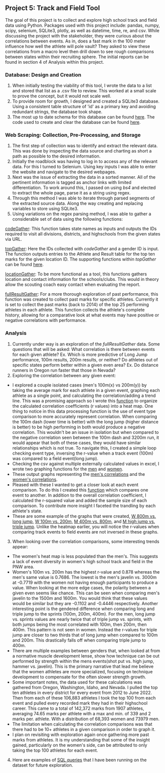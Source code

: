 ## Project 5: Track and Field Tool

The goal of this project is to collect and explore high school track and field data using Python. Packages used with this project include: pandas, numpy, scipy, selenium, SQLite3, plotly, as well as datetime, time, re, and csv. While discussing the project with the stakeholder, they were curious about the correlations between events. As in, does a fast mark in the 100 meter influence how well the athlete will pole vault? They asked to view these correlations from a macro level then drill down to see rough comparisons between states within their recruiting sphere. The initial reports can be found in section 4 of Analysis within this project.  

### **Database: Design and Creation**

1. When initially testing the viability of this tool, I wrote the data to a list and stored that list as a .csv file to review. This worked at a small scale to prove the concept, but it would not scale well.
2. To provide room for growth, I designed and created a SQLite3 database. Using a consistent table structure of 'id' as a primary key and avoiding redundant strings, the database took shape.
3. The most up to date schema for this database can be found [here](https://github.com/JamesWheeler4/James_Portfolio/blob/main/Proj_5%20Track%20and%20Field%20Scouting/images/APDB_Schema_20220621.pdf). The code used to create and clear the database can be found [here](https://github.com/JamesWheeler4/James_Portfolio/blob/main/Proj_5%20Track%20and%20Field%20Scouting/python/APDB.py).

### **Web Scraping: Collection, Pre-Processing, and Storage**

1. The first step of collection was to identify and extract the relevant data. This was done by inspecting the data source and charting as short a path as possible to the desired information.
2. Initially the roadblock was having to log in to access any of the relevant data. For this I turned to Selenium. Using key inputs I was able to enter the website and navigate to the desired webpages.
3. Next was the issue of extracting the data in a sorted manner. All of the pertinent information is tagged as anchor links with limited differentiation. To work around this, I passed on using *bs4* and elected to extract the whole page, parse it as a string using regex.
4. Through this method I was able to iterate through parsed segments of the extracted source data. Along the way creating and replacing variables to store using SQLite3.
5. Using variations on the regex parsing method, I was able to gather a considerable set of data using the following functions:
  
[codeGather](https://github.com/JamesWheeler4/James_Portfolio/blob/main/Proj_5%20Track%20and%20Field%20Scouting/python/codeGather.py): This function takes state names as inputs and outputs the IDs required to visit all divisions, districts, and highschools from the given states via URL. 
  
[topGather](https://github.com/JamesWheeler4/James_Portfolio/blob/main/Proj_5%20Track%20and%20Field%20Scouting/python/topGather.py): Here the IDs collected with *codeGather* and a gender ID is input. The function outputs entries to the Athlete and Result table for the top ten marks for the given location ID. The supporting functions within *topGather* can be found [here](https://github.com/JamesWheeler4/James_Portfolio/blob/main/Proj_5%20Track%20and%20Field%20Scouting/python/topGatherSup.py).
  
[locationGather](https://github.com/JamesWheeler4/James_Portfolio/blob/main/Proj_5%20Track%20and%20Field%20Scouting/python/locationGather.py): To be more functional as a tool, this functions gathers location and contact information for the schools/clubs. This would in theory allow the scouting coach easy contact when evaluating the report.
  
[fullResultGather](https://github.com/JamesWheeler4/James_Portfolio/blob/main/Proj_5%20Track%20and%20Field%20Scouting/python/fullResultGather.py): For a more thorough exploration of past performance, this function was created to collect past marks for specific athletes. Currently it is set to collect the past marks (back to 2014) of the top 25 performing athletes in each athlete. This function collects the athlete's complete history, allowing for a comparative look at what events may have positive or negative correlations with performance.

### **Analysis**
1. Currently under way is an exploration of the *fullResultGather* data. Some questions that will be asked: What correlation is there between events for each given athlete? Ex. Which is more predictive of Long Jump performance, 100m results, 200m results, or neither? Do athletes out of specific states perform better within a given even area? Ex. Do distance runners in Oregon run faster that those in Nevada?
2. Exploring the correlation between any given event: 
- I explored a couple isolated cases (men's 100m(x) vs 200m(y)) by taking the average mark for each athlete in a given event, graphing each athlete as a single point, and calculating the correlation/adding a trend line. This was a promising approach so I wrote this [function](https://github.com/JamesWheeler4/James_Portfolio/blob/main/Proj_5%20Track%20and%20Field%20Scouting/python/graphCorData.py) to organize the calculated correlation coefficients (r values) into a heat map. One thing to notice in this data processing function is the use of event type comparison to more accurately represent correlation. When comparing the 100m dash (lower time is better) with the long jump (higher distance is better) to be high performing in both would produce a negative correlation. This wouldn't be an issue in isolation but when compared to the negative correlation seen between the 100m dash and 3200m run, it would appear that both of these cases, they would have similar relationships which is not true. To navigate this, I created a simple loop checking event type, inversing the r-value when a track event (100m) was compared to a field event(long jump). 
- Checking the csv against multiple externally calculated values in excel, I wrote two graphing functions for the [men](https://github.com/JamesWheeler4/James_Portfolio/blob/main/Proj_5%20Track%20and%20Field%20Scouting/python/graphMenCor.py) and [women](https://github.com/JamesWheeler4/James_Portfolio/blob/main/Proj_5%20Track%20and%20Field%20Scouting/python/graphWomenCor.py). 
- These output graphs representing the [men's correlations](https://github.com/JamesWheeler4/James_Portfolio/blob/main/Proj_5%20Track%20and%20Field%20Scouting/images/Men's%20Correlation%20Heatmap.png) and the [women's correlations](https://github.com/JamesWheeler4/James_Portfolio/blob/main/Proj_5%20Track%20and%20Field%20Scouting/images/Women's%20Correlation%20Heatmap.png). 
- Pleased with these I wanted to get a closer look at each event comparison. To do this I created this [function](https://github.com/JamesWheeler4/James_Portfolio/blob/main/Proj_5%20Track%20and%20Field%20Scouting/python/graphEventEvent.py) which compares one event to another. In addition to the overall correlation coefficient, I calculated the r-squared value and added the sample size of each comparison. To contribute more insight I faceted the trandling by each athlete's state. 
- These are some example of the graphs that were created, [W 800m vs. long jump](https://github.com/JamesWheeler4/James_Portfolio/blob/main/Proj_5%20Track%20and%20Field%20Scouting/images/Female's%20800m%20vs.%20lj.png), [W 100m vs. 200m](https://github.com/JamesWheeler4/James_Portfolio/blob/main/Proj_5%20Track%20and%20Field%20Scouting/images/Female's%20100m%20vs.%20200m.png), [M 400m vs. 800m](https://github.com/JamesWheeler4/James_Portfolio/blob/main/Proj_5%20Track%20and%20Field%20Scouting/images/Male's%20400m%20vs.%20800m.png), and [M high jump vs. triple jump](https://github.com/JamesWheeler4/James_Portfolio/blob/main/Proj_5%20Track%20and%20Field%20Scouting/images/Male's%20hj%20vs.%20tj.png). Unlike the heatmap earlier, you will notice the r-values when comparing track events to field events are not inversed in these graphs.
3. When looking over the correlation comparisons, some interesting trends appear:
- The women's heat map is less populated than the men's. This suggests a lack of event diversity in women's high school track and field in the PNW area. 
- Women's 100m vs. 200m has the highest r-value and 0.878 whereas the men's same value is 0.7686. The lowest is the men's javelin vs. 3000m at -0.7719 with the women not having enough participants to produce a value. When looking at the more edge cases, the polarity between a given even seems like chance. This can be seen when comparing men's javelin to the 1500m and 1600m. You would think that these values would be similar but they are -0.1102 and -0.4446 respectively. Another interesting point is the gendered difference when comparing long and triple jump to the sprints (100m, 200m, 400m). For the men, long jump vs. sprints values are nearly twice that of triple jump vs. sprints, with both jumps being the most correlated with 100m, then 200m, then 400m. This pattern is not seen in women. Instead the r-values for triple jump are closer to two thirds that of long jump when compared to 100m and 200m. This drastically falls off when comparing triple jump to 400m. 
- There are multiple examples between genders that, when looked at from a normative muscle development lense, show how technique can be out performed by strength within the mens events(shot put vs. high jump, hammer vs. javelin). This is the primary narrative that lead me believe that the women athletes are more specialized, focusing on technique development to compensate for the often slower strength growth. 
- Some important notes, the data used for these calculations was gathered from Oregon, Washington, Idaho, and Nevada. I pulled the top ten athletes in every district for every event from 2012 to June 2022. Then from each of these 106,883 athletes I took the top 100 from each event and pulled every recorded mark they had in their highschool career. This came to a total of 142,372 marks from 1907 athletes, averaging 74.65 marks per athlete with a max and min. of 339 and 2 marks per.  athlete. With a distribution of 68,393 women and 73979 men. 
- The limitation when calculating the correlation comparisons was that there had to be 10+ athletes in a given comparison in order to graph it.
- I plan on revisiting with exploration again once gathering more past marks from athletes. It is my understanding that some of the insight gained, particularly on the women's side, can be attributed to only taking the top 100 athletes for each event.

4. Here are examples of [SQL queries](https://github.com/JamesWheeler4/James_Portfolio/blob/main/Proj_5%20Track%20and%20Field%20Scouting/python/futureQueries.py) that I have been running on the dataset for future exploration.
